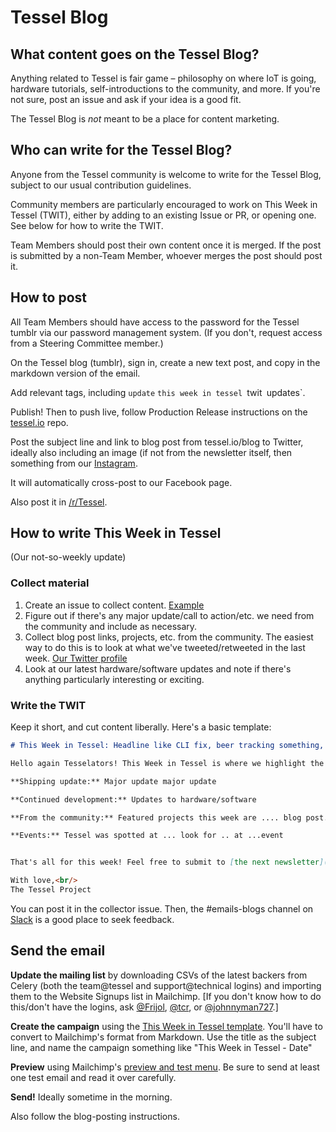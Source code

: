 # Tessel Blog

## What content goes on the Tessel Blog?

Anything related to Tessel is fair game – philosophy on where IoT is going, hardware tutorials, self-introductions to the community, and more. If you're not sure, post an issue and ask if your idea is a good fit.

The Tessel Blog is *not* meant to be a place for content marketing.

## Who can write for the Tessel Blog?

Anyone from the Tessel community is welcome to write for the Tessel Blog, subject to our usual contribution guidelines.

Community members are particularly encouraged to work on This Week in Tessel (TWIT), either by adding to an existing Issue or PR, or opening one. See below for how to write the TWIT.

Team Members should post their own content once it is merged. If the post is submitted by a non-Team Member, whoever merges the post should post it.

## How to post

All Team Members should have access to the password for the Tessel tumblr via our password management system. (If you don't, request access from a Steering Committee member.)

On the Tessel blog (tumblr), sign in, create a new text post, and copy in the markdown version of the email.

Add relevant tags, including `update` `this week in tessel `twit` `updates`.

Publish! Then to push live, follow Production Release instructions on the [tessel.io](//github.com/tessel/tessel.io) repo.

Post the subject line and link to blog post from tessel.io/blog to Twitter, ideally also including an image (if not from the newsletter itself, then something from our [Instagram](https://instagram.com/tesselproject/).

It will automatically cross-post to our Facebook page.

Also post it in [/r/Tessel](http://www.reddit.com/r/Tessel).

## How to write This Week in Tessel

(Our not-so-weekly update)

### Collect material

1. Create an issue to collect content. [Example](https://github.com/tessel/this-week-in-tessel/issues/10)
1. Figure out if there's any major update/call to action/etc. we need from the community and include as necessary.
2. Collect blog post links, projects, etc. from the community. The easiest way to do this is to look at what we've tweeted/retweeted in the last week. [Our Twitter profile](https://twitter.com/technicalhumans)
2. Look at our latest hardware/software updates and note if there's anything particularly interesting or exciting.

### Write the TWIT

Keep it short, and cut content liberally. Here's a basic template:

```md
# This Week in Tessel: Headline like CLI fix, beer tracking something, and more!

Hello again Tesselators! This Week in Tessel is where we highlight the latest news, projects, and events, from code, to community, to hardware manufacturing.

**Shipping update:** Major update major update

**Continued development:** Updates to hardware/software

**From the community:** Featured projects this week are .... blog post....

**Events:** Tessel was spotted at ... look for .. at ...event


That's all for this week! Feel free to submit to [the next newsletter](collector issue for the next one). In the meantime, see you online.

With love,<br/>
The Tessel Project
```

You can post it in the collector issue. Then, the #emails-blogs channel on [Slack](https://tessel-slack.herokuapp.com/) is a good place to seek feedback.

## Send the email

**Update the mailing list** by downloading CSVs of the latest backers from Celery (both the team@tessel and support@technical logins) and importing them to the Website Signups list in Mailchimp. [If you don't know how to do this/don't have the logins, ask [@Frijol](//github.com/frijol), [@tcr](//github.com/tcr), or [@johnnyman727](//github.com/johnnyman727).]

**Create the campaign** using the [This Week in Tessel template](http://templates.mailchimp.com/getting-started/using-mailchimp/). You'll have to convert to Mailchimp's format from Markdown. Use the title as the subject line, and name the campaign something like "This Week in Tessel - Date"

**Preview** using Mailchimp's [preview and test menu](http://kb.mailchimp.com/campaigns/previews-and-tests/preview-and-test-your-campaign). Be sure to send at least one test email and read it over carefully.

**Send!** Ideally sometime in the morning.

Also follow the blog-posting instructions.
